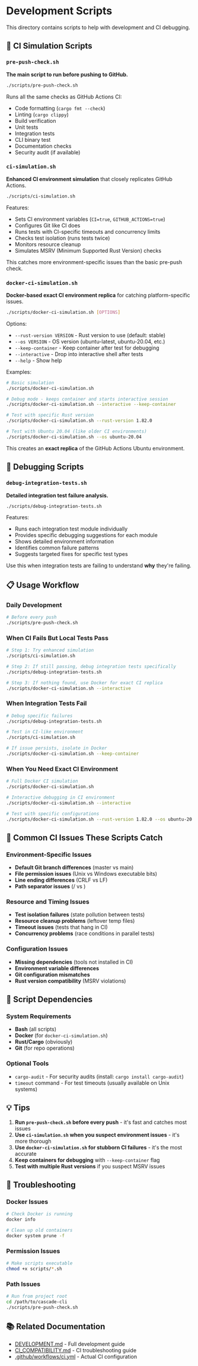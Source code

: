 # Development Scripts

This directory contains scripts to help with development and CI debugging.

## 🔧 CI Simulation Scripts

### `pre-push-check.sh`
**The main script to run before pushing to GitHub.**

```bash
./scripts/pre-push-check.sh
```

Runs all the same checks as GitHub Actions CI:
- Code formatting (`cargo fmt --check`)
- Linting (`cargo clippy`)
- Build verification
- Unit tests
- Integration tests 
- CLI binary test
- Documentation checks
- Security audit (if available)

### `ci-simulation.sh`
**Enhanced CI environment simulation** that closely replicates GitHub Actions.

```bash
./scripts/ci-simulation.sh
```

Features:
- Sets CI environment variables (`CI=true`, `GITHUB_ACTIONS=true`)
- Configures Git like CI does
- Runs tests with CI-specific timeouts and concurrency limits
- Checks test isolation (runs tests twice)
- Monitors resource cleanup
- Simulates MSRV (Minimum Supported Rust Version) checks

This catches more environment-specific issues than the basic pre-push check.

### `docker-ci-simulation.sh`
**Docker-based exact CI environment replica** for catching platform-specific issues.

```bash
./scripts/docker-ci-simulation.sh [OPTIONS]
```

Options:
- `--rust-version VERSION` - Rust version to use (default: stable)
- `--os VERSION` - OS version (ubuntu-latest, ubuntu-20.04, etc.)
- `--keep-container` - Keep container after test for debugging
- `--interactive` - Drop into interactive shell after tests
- `--help` - Show help

Examples:
```bash
# Basic simulation
./scripts/docker-ci-simulation.sh

# Debug mode - keeps container and starts interactive session
./scripts/docker-ci-simulation.sh --interactive --keep-container

# Test with specific Rust version
./scripts/docker-ci-simulation.sh --rust-version 1.82.0

# Test with Ubuntu 20.04 (like older CI environments)
./scripts/docker-ci-simulation.sh --os ubuntu-20.04
```

This creates an **exact replica** of the GitHub Actions Ubuntu environment.

## 🐛 Debugging Scripts

### `debug-integration-tests.sh`
**Detailed integration test failure analysis.**

```bash
./scripts/debug-integration-tests.sh
```

Features:
- Runs each integration test module individually
- Provides specific debugging suggestions for each module
- Shows detailed environment information
- Identifies common failure patterns
- Suggests targeted fixes for specific test types

Use this when integration tests are failing to understand **why** they're failing.

## 📋 Usage Workflow

### Daily Development
```bash
# Before every push
./scripts/pre-push-check.sh
```

### When CI Fails But Local Tests Pass
```bash
# Step 1: Try enhanced simulation
./scripts/ci-simulation.sh

# Step 2: If still passing, debug integration tests specifically
./scripts/debug-integration-tests.sh

# Step 3: If nothing found, use Docker for exact CI replica
./scripts/docker-ci-simulation.sh --interactive
```

### When Integration Tests Fail
```bash
# Debug specific failures
./scripts/debug-integration-tests.sh

# Test in CI-like environment
./scripts/ci-simulation.sh

# If issue persists, isolate in Docker
./scripts/docker-ci-simulation.sh --keep-container
```

### When You Need Exact CI Environment
```bash
# Full Docker CI simulation
./scripts/docker-ci-simulation.sh

# Interactive debugging in CI environment
./scripts/docker-ci-simulation.sh --interactive

# Test with specific configurations
./scripts/docker-ci-simulation.sh --rust-version 1.82.0 --os ubuntu-20.04
```

## 🎯 Common CI Issues These Scripts Catch

### Environment-Specific Issues
- **Default Git branch differences** (master vs main)
- **File permission issues** (Unix vs Windows executable bits)
- **Line ending differences** (CRLF vs LF)
- **Path separator issues** (/ vs \)

### Resource and Timing Issues
- **Test isolation failures** (state pollution between tests)
- **Resource cleanup problems** (leftover temp files)
- **Timeout issues** (tests that hang in CI)
- **Concurrency problems** (race conditions in parallel tests)

### Configuration Issues
- **Missing dependencies** (tools not installed in CI)
- **Environment variable differences**
- **Git configuration mismatches**
- **Rust version compatibility** (MSRV violations)

## 🔧 Script Dependencies

### System Requirements
- **Bash** (all scripts)
- **Docker** (for `docker-ci-simulation.sh`)
- **Rust/Cargo** (obviously)
- **Git** (for repo operations)

### Optional Tools
- `cargo-audit` - For security audits (install: `cargo install cargo-audit`)
- `timeout` command - For test timeouts (usually available on Unix systems)

## 💡 Tips

1. **Run `pre-push-check.sh` before every push** - it's fast and catches most issues
2. **Use `ci-simulation.sh` when you suspect environment issues** - it's more thorough
3. **Use `docker-ci-simulation.sh` for stubborn CI failures** - it's the most accurate
4. **Keep containers for debugging** with `--keep-container` flag
5. **Test with multiple Rust versions** if you suspect MSRV issues

## 🚨 Troubleshooting

### Docker Issues
```bash
# Check Docker is running
docker info

# Clean up old containers
docker system prune -f
```

### Permission Issues
```bash
# Make scripts executable
chmod +x scripts/*.sh
```

### Path Issues
```bash
# Run from project root
cd /path/to/cascade-cli
./scripts/pre-push-check.sh
```

## 📚 Related Documentation

- [DEVELOPMENT.md](../docs/DEVELOPMENT.md) - Full development guide
- [CI_COMPATIBILITY.md](../docs/CI_COMPATIBILITY.md) - CI troubleshooting guide
- [.github/workflows/ci.yml](../.github/workflows/ci.yml) - Actual CI configuration 